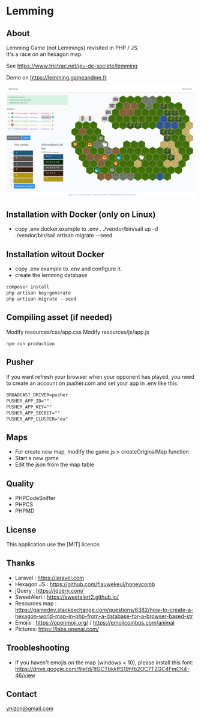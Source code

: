 <h1>Lemming</h1> 

## About

Lemming Game (not Lemmings) revisited in PHP / JS.<br/>
It's a race on an hexagon map.

See https://www.trictrac.net/jeu-de-societe/lemming

Demo on https://lemming.gameandme.fr

<img src="/public/images/screenshot.png" />

## Installation with Docker (only on Linux)
- copy .env.docker.example to .env .
./vendor/bin/sail up -d
./vendor/bin/sail artisan migrate --seed

## Installation witout Docker
- copy .env.example to .env and configure it.
- create the lemming database 
````  
composer install    
php artisan key:generate
php artisan migrate --seed
````  

## Compiling asset (if needed)
Modify resources/css/app.css
Modify resources/js/app.js
````  
npm run production    
````  

## Pusher
If you want refresh your browser when your opponent has played, you need to 
create an account on pusher.com and set your app in .env like this:
````  
BROADCAST_DRIVER=pusher
PUSHER_APP_ID=""
PUSHER_APP_KEY=""
PUSHER_APP_SECRET=""
PUSHER_APP_CLUSTER="eu"
````  

## Maps
- For create new map, modify the game.js > createOriginalMap function
- Start a new game
- Edit the json from the map table

## Quality
- PHPCodeSniffer
- PHPCS
- PHPMD

## License
This application use the [MIT] licence.

## Thanks
- Laravel : https://laravel.com 
- Hexagon JS : https://github.com/flauwekeul/honeycomb
- jQuery : https://jquery.com/
- SweetAlert : https://sweetalert2.github.io/
- Resources map : https://gamedev.stackexchange.com/questions/6382/how-to-create-a-hexagon-world-map-in-php-from-a-database-for-a-browser-based-str
- Emojis : https://openmoji.org/ / https://emojicombos.com/animal
- Pictures: https://labs.openai.com/

## Troobleshooting
- If you haven't emojis on the map (windows < 10), please install this font: 
https://drive.google.com/file/d/1tGCTbkklfS19hfb2OC7TZGC4FmCK4-46/view

## Contact
ynizon@gmail.com
